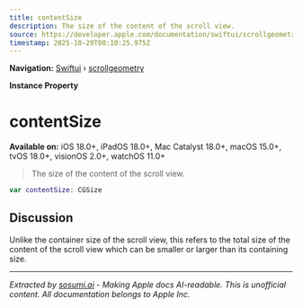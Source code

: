 ```yaml
---
title: contentSize
description: The size of the content of the scroll view.
source: https://developer.apple.com/documentation/swiftui/scrollgeometry/contentsize
timestamp: 2025-10-29T00:10:25.975Z
---
```


**Navigation:** [Swiftui](/documentation/swiftui) › [scrollgeometry](/documentation/swiftui/scrollgeometry)

**Instance Property**

# contentSize

**Available on:** iOS 18.0+, iPadOS 18.0+, Mac Catalyst 18.0+, macOS 15.0+, tvOS 18.0+, visionOS 2.0+, watchOS 11.0+

> The size of the content of the scroll view.

```swift
var contentSize: CGSize
```

## Discussion

Unlike the container size of the scroll view, this refers to the total size of the content of the scroll view which can be smaller or larger than its containing size.

---

*Extracted by [sosumi.ai](https://sosumi.ai) - Making Apple docs AI-readable.*
*This is unofficial content. All documentation belongs to Apple Inc.*
